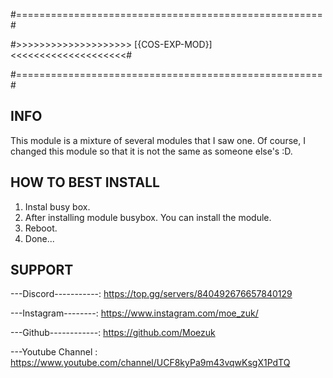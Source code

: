 #=====================================================#

#>>>>>>>>>>>>>>>>>>>> [{COS-EXP-MOD}] <<<<<<<<<<<<<<<<<<<<#

#=====================================================#


## INFO
This module is a mixture of several modules that I saw one. Of course, I changed this module so that it is not the same as someone else's :D.

## HOW TO BEST INSTALL
1. Instal busy box. 
2. After installing module busybox. You can install the module.
4. Reboot.
5. Done...

## SUPPORT
---Discord-----------: https://top.gg/servers/840492676657840129

---Instagram--------: https://www.instagram.com/moe_zuk/

---Github------------: https://github.com/Moezuk

---Youtube Channel : https://www.youtube.com/channel/UCF8kyPa9m43vqwKsgX1PdTQ

